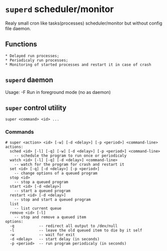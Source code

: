 # `superd` scheduler/monitor

Realy small cron like tasks(processes) scheduler/monitor but without config file daemon.

## Functions
	* Delayed run processes;
 	* Periodicaly run processes;
  	* Monitoring of started processes and restart it in case of crash


## `superd` daemon

Usage:
	-F   Run in foreground mode (no as daemon)
	
## `super` control utility

`super <command> <id> ...`

### Commands
```
# super <action> <id> [-w] [-d <delay>] [-p <period>] <command-line>
actions:
  sched <id> [-l] [-q] [-w] [-d <delay>] [-p <period>] <command-line>
	-- schedule the program to run once or periodicaly
  watch <id> [-l] [-q] [-d <delay>] <command-line>
	-- watch for the program for crash and restart it
  set <id> [-q] [-d <delay>] [-p <period>]
	-- change options of a queued program
  stop <id>
	-- stop a queued program
  start <id> [-d <delay>]
	-- start a queued program
  restart <id> [-d <delay>]
	-- stop and start a queued program
  list 
	-- list current queue
  remove <id> [-l]
	-- stop and remove a queued item
options:
  -q           -- redirect all output to /dev/null
  -l           -- leave the old queued item to die by it self
  -w           -- wait for exit
  -d <delay>   -- start delay (in seconds)
  -p <period>  -- run program periodicaly (in seconds)
```

